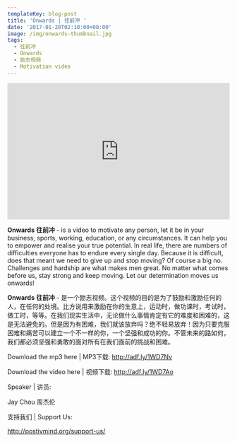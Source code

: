 ```yaml
---
templateKey: blog-post
title: 'Onwards | 往前冲 '
date: '2017-01-20T02:10:00+08:00'
image: /img/onwards-thumbnail.jpg
tags:
  - 往前冲
  - Onwards
  - 励志视频
  - Motivation video
---
```

<div style="position: relative;padding-bottom: 56.25%;padding-top: 25px;height: 0;">  
<iframe style="position: absolute; top: 0;left: 0;width: 100%; height: 100%;" width="560" height="315" src="https://www.youtube.com/embed/aoFX97qDbPU" frameborder="0" allowfullscreen=""></iframe>  
</div>



**Onwards** **往前冲** - is a video to motivate any person, let it be in your business, sports, working, education, or any circumstances. It can help you to empower and realise your true potential. In real life, there are numbers of difficulties everyone has to endure every single day. Because it is difficult, does that meant we need to give up and stop moving? Of course a big no. Challenges and hardship are what makes men great. No matter what comes before us, stay strong and keep moving. Let our determination moves us onwards!



**Onwards** **往前冲** - 是一个励志视频。这个视频的目的是为了鼓励和激励任何的人，在任何的处境。比方说用来激励在你的生意上，运动时，做功课时，考试时，做工时，等等。在我们现实生活中，无论做什么事情肯定有它的难度和困难的，这是无法避免的。但是因为有困难，我们就该放弃吗？绝不轻易放弃！因为只要克服困难和痛苦可以建立一个不一样的你，一个坚强和成功的你。不管未来的路如何，我们都必须坚强和勇敢的面对所有在我们面前的挑战和困难。



Download the mp3 here | MP3下载: http://adf.ly/1WD7Nv 

Download the video here | 视频下载: http://adf.ly/1WD7Ao

Speaker | 讲员: 

Jay Chou 周杰伦

支持我们 | Support Us:

http://postivmind.org/support-us/
